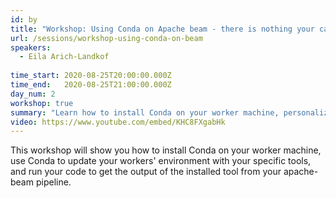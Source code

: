 ```yaml
---
id: by
title: "Workshop: Using Conda on Apache beam - there is nothing your cant do with your workers"
url: /sessions/workshop-using-conda-on-beam
speakers:
  - Eila Arich-Landkof
  
time_start: 2020-08-25T20:00:00.000Z
time_end:   2020-08-25T21:00:00.000Z
day_num: 2
workshop: true
summary: "Learn how to install Conda on your worker machine, personalize your workers' environment and integrate with your Apache Beam pipeline."
video: https://www.youtube.com/embed/KHC8FXgabHk
---
```


This workshop will show you how to install Conda on your worker machine, use Conda to update your workers' environment with your specific tools, and run your code to get the output of the installed tool from your apache-beam pipeline.


